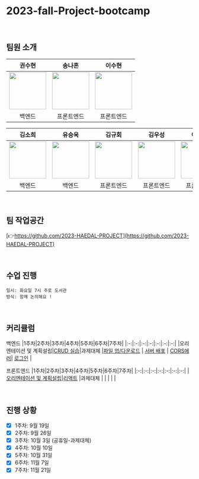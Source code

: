 # 2023-fall-Project-bootcamp

<br>

## 팀원 소개
| 권수현 | 송나흔 | 이수현 | 
| :-----: | :-----: | :-----: |
| [<img src="https://github.com/kwonssshyeon.png" width="100px">](https://github.com/kwonssshyeon) | [<img src="https://github.com/zrhmg0b71.png" width="100px">](https://github.com/zrhmg0b71) | [<img src="https://github.com/DingX2.png" width="100px">](https://github.com/DingX2) |
| 백엔드 | 프론트엔드 | 프론트엔드 |

| 김소희 | 유승욱 | 김규회 | 김우성 | 이승민 |
| :-----: | :-----: | :-----: | :-----: | :-----: |
| [<img src="https://github.com/kimsohee1221.png" width="100px">](https://github.com/kimsohee1221) | [<img src="https://github.com/yso8296.png" width="100px">](https://github.com/yso8296) | [<img src="https://github.com/KimKyuHoi.png" width="100px">](https://github.com/KimKyuHoi) | [<img src="https://github.com/KimW00Sung.png" width="100px">](https://github.com/KimW00Sung) | [<img src="https://github.com/miloul.png" width="100px">](https://github.com/miloul) |
| 백엔드 | 백엔드 | 프론트엔드 | 프론트엔드 | 프론트엔드 |

<br>

## 팀 작업공간
[:point_right:https://github.com/2023-HAEDAL-PROJECT](https://github.com/2023-HAEDAL-PROJECT)


<br>

## 수업 진행
```
일시: 화요일 7시 주로 도서관
방식: 함께 논의해요 !
```

<br>

## 커리큘럼

백엔드
|1주차|2주차|3주차|4주차|5주차|6주차|7주차|
|:-:|:-:|:-:|:-:|:-:|:-:|:-:|
|오리엔테이션 및 계획설립|[CRUD 실습](https://github.com/2023-HAEDAL-PROJECT/backend_study_week02)|과제대체 |[파일 업/다운로드](https://github.com/2023-HAEDAL-PROJECT/backend_study_week4) | [서버 배포](https://github.com/2023-HAEDAL-PROJECT/backend_study_week5) | [CORS에러](https://github.com/2023-HAEDAL-PROJECT/backend_study_week6)| [로그인](https://github.com/2023-HAEDAL-PROJECT/backend_study_week7) |

프론트엔드
|1주차|2주차|3주차|4주차|5주차|6주차|7주차|
|:-:|:-:|:-:|:-:|:-:|:-:|:-:|
|[오리엔테이션 및 계획설립](https://github.com/KNU-HAEDAL/2023-fall-Project-bootcamp/tree/main/frontend/week01)|[리액트](https://github.com/KNU-HAEDAL/2023-fall-Project-bootcamp/tree/main/frontend/week02) |과제대체 | | | | |

<br>

## 진행 상황
- [x] 1주차: 9월 19일
- [x] 2주차: 9월 26일
- [x] 3주차: 10월 3일 (공휴일-과제대체)
- [x] 4주차: 10월 10일
- [x] 5주차: 10월 31일
- [x] 6주차: 11월 7일
- [x] 7주차: 11월 21일
